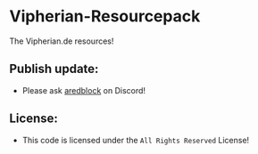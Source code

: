 # Vipherian-Resourcepack

The Vipherian.de resources!

## Publish update:
  - Please ask [aredblock](https://discord.com/channels/@me/1035912728503664640) on Discord!

## License:
  - This code is licensed under the `All Rights Reserved` License!
